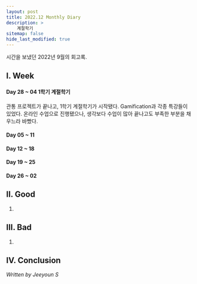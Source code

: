 ```yaml
---
layout: post
title: 2022.12 Monthly Diary
description: >
    계절학기
sitemap: false
hide_last_modified: true
---
```


시간을 보냈던 2022년 9월의 회고록.

## I. Week
#### Day 28 ~ 04 1학기 계절학기
관통 프로젝트가 끝나고, 1학기 계절학기가 시작됐다. Gamification과 각종 특강들이 있었다.
온라인 수업으로 진행됐으나, 생각보다 수업이 많아 끝나고도 부족한 부분을 채우느라 바빴다.
#### Day 05 ~ 11 

#### Day 12 ~ 18 

#### Day 19 ~ 25

#### Day 26 ~ 02 


## II. Good
1.

## III. Bad
1. 

## IV. Conclusion


_Written by Jeeyoun S_
